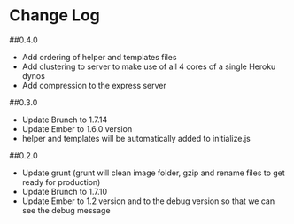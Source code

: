 Change Log
==========
##0.4.0
 - Add ordering of helper and templates files
 - Add clustering to server to make use of all 4 cores of a single Heroku dynos
 - Add compression to the express server

##0.3.0
 - Update Brunch to 1.7.14
 - Update Ember to 1.6.0 version
 - helper and templates will be automatically added to initialize.js


##0.2.0
 - Update grunt (grunt will clean image folder, gzip and rename files to get ready for production)
 - Update Brunch to 1.7.10
 - Update Ember to 1.2 version and to the debug version so that we can see the debug message